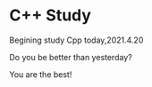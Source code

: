# C++ Study

Begining study Cpp today,2021.4.20

Do you be better than yesterday?

You are the best!
